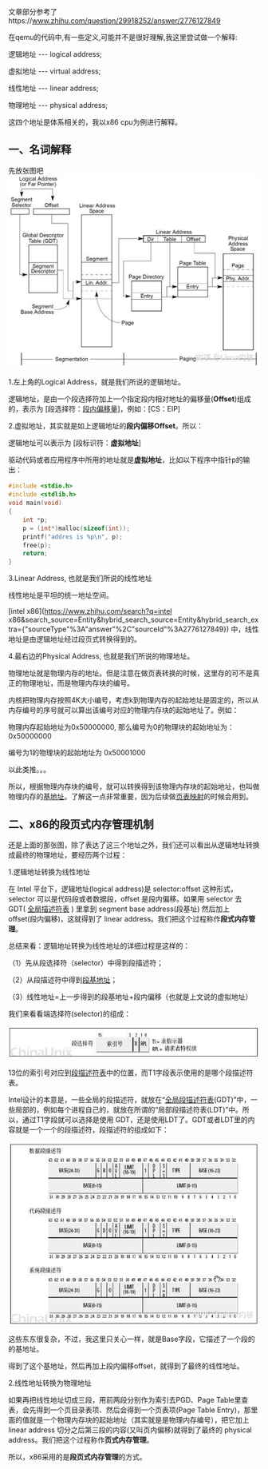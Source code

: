 文章部分参考了https://www.zhihu.com/question/29918252/answer/2776127849

在qemu的代码中,有一些定义,可能并不是很好理解,我这里尝试做一个解释:


逻辑地址 --- logical address;

虚拟地址 --- virtual address;

线性地址 --- linear address;

物理地址 --- physical address;

这四个地址是体系相关的，我以x86 cpu为例进行解释。

## 一、名词解释

先放张图吧
![x86 cpu 段页式内存管理机制](pic/v2-ecc522e72125762686aefbbba78168a5_r.jpg)

1.左上角的Logical Address，就是我们所说的逻辑地址。

逻辑地址，是由一个段选择符加上一个指定段内相对地址的偏移量(**Offset**)组成的，表示为 [段选择符：[段内偏移量](https://www.zhihu.com/search?q=段内偏移量&search_source=Entity&hybrid_search_source=Entity&hybrid_search_extra={"sourceType"%3A"answer"%2C"sourceId"%3A2776127849})]，例如：[CS：EIP]

2.虚拟地址，其实就是如上逻辑地址的**段内偏移Offset**。所以：

逻辑地址可以表示为 [段标识符：**虚拟地址**]

驱动代码或者应用程序中所用的地址就是**虚拟地址**，比如以下程序中指针p的输出：

```c
#include <stdio.h>
#include <stdlib.h>
void main(void)
{
	int *p;
	p = (int*)malloc(sizeof(int));
	printf("addres is %p\n", p);
	free(p);
	return;
}
```

3.Linear Address, 也就是我们所说的线性地址

线性地址是平坦的统一地址空间。

[intel x86](https://www.zhihu.com/search?q=intel x86&search_source=Entity&hybrid_search_source=Entity&hybrid_search_extra={"sourceType"%3A"answer"%2C"sourceId"%3A2776127849}) 中，线性地址是由逻辑地址经过段页式转换得到的。

4.最右边的Physical Address, 也就是我们所说的物理地址。

物理地址就是物理内存的地址。但是注意在做页表转换的时候，这里存的可不是真正的物理地址，而是物理内存块的编号。

内核把物理内存按照4K大小编号，考虑k到物理内存的起始地址是固定的，所以从内存编号的序号就可以算出该编号对应的物理内存块的起始地址了。例如：

物理内存起始地址为0x50000000, 那么编号为0的物理块的起始地址为：0x50000000

编号为1的物理块的起始地址为 0x50001000

以此类推。。。

所以，根据物理内存块的编号，就可以转换得到该物理内存块的起始地址，也叫做物理内存的[基地址](https://www.zhihu.com/search?q=基地址&search_source=Entity&hybrid_search_source=Entity&hybrid_search_extra={"sourceType"%3A"answer"%2C"sourceId"%3A2776127849})。了解这一点非常重要，因为后续做[页表映射](https://www.zhihu.com/search?q=页表映射&search_source=Entity&hybrid_search_source=Entity&hybrid_search_extra={"sourceType"%3A"answer"%2C"sourceId"%3A2776127849})的时候会用到。



## 二、x86的段页式内存管理机制

还是上面的那张图，除了表达了这三个地址之外，我们还可以看出从逻辑地址转换成最终的物理地址，要经历两个过程：

1.逻辑地址转换为线性地址

在 Intel 平台下，逻辑地址(logical address)是 selector:offset 这种形式，selector 可以是代码段或者数据段，offset 是段内偏移。如果用 selector 去 GDT( [全局描述符表](https://www.zhihu.com/search?q=全局描述符表&search_source=Entity&hybrid_search_source=Entity&hybrid_search_extra={"sourceType"%3A"answer"%2C"sourceId"%3A2776127849}) ) 里拿到 segment base address(段基址) 然后加上 offset(段内偏移)，这就得到了 linear address。我们把这个过程称作**段式内存管理**。

总结来看：逻辑地址转换为线性地址的详细过程是这样的：

（1）先从段选择符（selector）中得到段描述符；

（2）从段描述符中得到[段基地址](https://www.zhihu.com/search?q=段基地址&search_source=Entity&hybrid_search_source=Entity&hybrid_search_extra={"sourceType"%3A"answer"%2C"sourceId"%3A2776127849})；

（3）线性地址=上一步得到的段基地址+段内偏移（也就是上文说的虚拟地址）

我们来看看端选择符(selector)的组成：



![img](pic/v2-b8a073b0aab1f4615343b47df8fd40e8_720w.webp)



13位的索引号对应到[段描述符表](https://www.zhihu.com/search?q=段描述符表&search_source=Entity&hybrid_search_source=Entity&hybrid_search_extra={"sourceType"%3A"answer"%2C"sourceId"%3A2776127849})中的位置，而T1字段表示使用的是哪个段描述符表。

Intel设计的本意是，一些全局的段描述符，就放在“[全局段描述符表](https://www.zhihu.com/search?q=全局段描述符表&search_source=Entity&hybrid_search_source=Entity&hybrid_search_extra={"sourceType"%3A"answer"%2C"sourceId"%3A2776127849})(GDT)”中，一些局部的，例如每个进程自己的，就放在所谓的“局部段描述符表(LDT)”中。所以，通过T1字段就可以选择是使用
GDT，还是使用LDT了。GDT或者LDT里的内容就是一个一个的段描述符，段描述符的组成如下：



![img](pic/v2-ebf4cecd4bcf36ecde10a74b00430adc_720w.webp)



这些东东很复杂，不过，我这里只关心一样，就是Base字段，它描述了一个段的的基地址。

得到了这个基地址，然后再加上段内偏移offset，就得到了最终的线性地址。

2.线性地址转换为物理地址

如果再把线性地址切成三段，用前两段分别作为索引去PGD、Page Table里查表，会先得到一个页目录表项、然后会得到一个页表项(Page Table Entry)，那里面的值就是一个物理内存块的起始地址（其实就是是物理内存编号），把它加上 linear address 切分之后第三段的内容(又叫页内偏移)就得到了最终的 physical address。我们把这个过程称作**页式内存管理**。

所以，x86采用的是**段页式内存管理**的方式。

